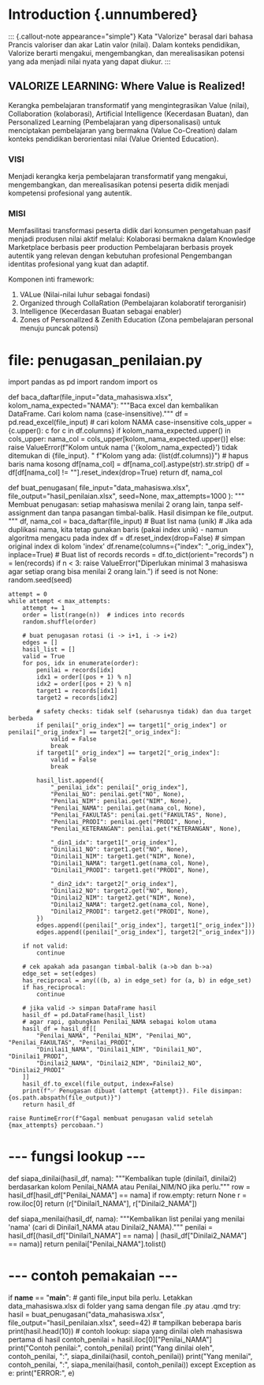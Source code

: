 # Introduction {.unnumbered}

::: {.callout-note appearance="simple"}
Kata "Valorize" berasal dari bahasa Prancis valoriser dan akar Latin valor (nilai). Dalam konteks pendidikan, Valorize berarti mengakui, mengembangkan, dan merealisasikan potensi yang ada menjadi nilai nyata yang dapat diukur.
:::

## VALORIZE LEARNING: Where Value is Realized!

Kerangka pembelajaran transformatif yang mengintegrasikan Value (nilai), Collaboration (kolaborasi), Artificial Intelligence (Kecerdasan Buatan), dan Personalized Learning (Pembelajaran yang dipersonalisasi) untuk menciptakan pembelajaran yang bermakna (Value Co-Creation) dalam konteks pendidikan berorientasi nilai (Value Oriented Education).

### VISI

Menjadi kerangka kerja pembelajaran transformatif yang mengakui, mengembangkan, dan merealisasikan potensi peserta didik menjadi kompetensi profesional yang autentik.

### MISI

Memfasilitasi transformasi peserta didik dari konsumen pengetahuan pasif menjadi produsen nilai aktif melalui: Kolaborasi bermakna dalam Knowledge Marketplace berbasis peer production Pembelajaran berbasis proyek autentik yang relevan dengan kebutuhan profesional Pengembangan identitas profesional yang kuat dan adaptif.

Komponen inti framework:

1. VALue (Nilai-nilai luhur sebagai fondasi)
2. Organized through CollaRation (Pembelajaran kolaboratif terorganisir)
3. Intelligence (Kecerdasan Buatan sebagai enabler)
4. Zones of PersonalIzed & Zenith Education (Zona pembelajaran personal menuju puncak potensi)

# file: penugasan_penilaian.py
import pandas as pd
import random
import os

def baca_daftar(file_input="data_mahasiswa.xlsx", kolom_nama_expected="NAMA"):
    """Baca excel dan kembalikan DataFrame. Cari kolom nama (case-insensitive)."""
    df = pd.read_excel(file_input)
    # cari kolom NAMA case-insensitive
    cols_upper = {c.upper(): c for c in df.columns}
    if kolom_nama_expected.upper() in cols_upper:
        nama_col = cols_upper[kolom_nama_expected.upper()]
    else:
        raise ValueError(f"Kolom untuk nama ('{kolom_nama_expected}') tidak ditemukan di {file_input}. "
                         f"Kolom yang ada: {list(df.columns)}")
    # hapus baris nama kosong
    df[nama_col] = df[nama_col].astype(str).str.strip()
    df = df[df[nama_col] != ""].reset_index(drop=True)
    return df, nama_col

def buat_penugasan(
    file_input="data_mahasiswa.xlsx",
    file_output="hasil_penilaian.xlsx",
    seed=None,
    max_attempts=1000
):
    """
    Membuat penugasan: setiap mahasiswa menilai 2 orang lain, tanpa self-assignment
    dan tanpa pasangan timbal-balik. Hasil disimpan ke file_output.
    """
    df, nama_col = baca_daftar(file_input)
    # Buat list nama (unik)
    # Jika ada duplikasi nama, kita tetap gunakan baris (pakai index unik) - namun algoritma mengacu pada index
    df = df.reset_index(drop=False)  # simpan original index di kolom 'index'
    df.rename(columns={"index": "_orig_index"}, inplace=True)
    # Buat list of records
    records = df.to_dict(orient="records")
    n = len(records)
    if n < 3:
        raise ValueError("Diperlukan minimal 3 mahasiswa agar setiap orang bisa menilai 2 orang lain.")
    if seed is not None:
        random.seed(seed)

    attempt = 0
    while attempt < max_attempts:
        attempt += 1
        order = list(range(n))  # indices into records
        random.shuffle(order)

        # buat penugasan rotasi (i -> i+1, i -> i+2)
        edges = []
        hasil_list = []
        valid = True
        for pos, idx in enumerate(order):
            penilai = records[idx]
            idx1 = order[(pos + 1) % n]
            idx2 = order[(pos + 2) % n]
            target1 = records[idx1]
            target2 = records[idx2]

            # safety checks: tidak self (seharusnya tidak) dan dua target berbeda
            if penilai["_orig_index"] == target1["_orig_index"] or penilai["_orig_index"] == target2["_orig_index"]:
                valid = False
                break
            if target1["_orig_index"] == target2["_orig_index"]:
                valid = False
                break

            hasil_list.append({
                "_penilai_idx": penilai["_orig_index"],
                "Penilai_NO": penilai.get("NO", None),
                "Penilai_NIM": penilai.get("NIM", None),
                "Penilai_NAMA": penilai.get(nama_col, None),
                "Penilai_FAKULTAS": penilai.get("FAKULTAS", None),
                "Penilai_PRODI": penilai.get("PRODI", None),
                "Penilai_KETERANGAN": penilai.get("KETERANGAN", None),

                "_din1_idx": target1["_orig_index"],
                "Dinilai1_NO": target1.get("NO", None),
                "Dinilai1_NIM": target1.get("NIM", None),
                "Dinilai1_NAMA": target1.get(nama_col, None),
                "Dinilai1_PRODI": target1.get("PRODI", None),

                "_din2_idx": target2["_orig_index"],
                "Dinilai2_NO": target2.get("NO", None),
                "Dinilai2_NIM": target2.get("NIM", None),
                "Dinilai2_NAMA": target2.get(nama_col, None),
                "Dinilai2_PRODI": target2.get("PRODI", None),
            })
            edges.append((penilai["_orig_index"], target1["_orig_index"]))
            edges.append((penilai["_orig_index"], target2["_orig_index"]))

        if not valid:
            continue

        # cek apakah ada pasangan timbal-balik (a->b dan b->a)
        edge_set = set(edges)
        has_reciprocal = any(((b, a) in edge_set) for (a, b) in edge_set)
        if has_reciprocal:
            continue

        # jika valid -> simpan DataFrame hasil
        hasil_df = pd.DataFrame(hasil_list)
        # agar rapi, gabungkan Penilai_NAMA sebagai kolom utama
        hasil_df = hasil_df[[
            "Penilai_NAMA", "Penilai_NIM", "Penilai_NO", "Penilai_FAKULTAS", "Penilai_PRODI",
            "Dinilai1_NAMA", "Dinilai1_NIM", "Dinilai1_NO", "Dinilai1_PRODI",
            "Dinilai2_NAMA", "Dinilai2_NIM", "Dinilai2_NO", "Dinilai2_PRODI"
        ]]
        hasil_df.to_excel(file_output, index=False)
        print(f"✅ Penugasan dibuat (attempt {attempt}). File disimpan: {os.path.abspath(file_output)}")
        return hasil_df

    raise RuntimeError(f"Gagal membuat penugasan valid setelah {max_attempts} percobaan.")

# --- fungsi lookup ---
def siapa_dinilai(hasil_df, nama):
    """Kembalikan tuple (dinilai1, dinilai2) berdasarkan kolom Penilai_NAMA atau Penilai_NIM/NO jika perlu."""
    row = hasil_df[hasil_df["Penilai_NAMA"] == nama]
    if row.empty:
        return None
    r = row.iloc[0]
    return (r["Dinilai1_NAMA"], r["Dinilai2_NAMA"])

def siapa_menilai(hasil_df, nama):
    """Kembalikan list penilai yang menilai 'nama' (cari di Dinilai1_NAMA atau Dinilai2_NAMA)."""
    penilai = hasil_df[(hasil_df["Dinilai1_NAMA"] == nama) | (hasil_df["Dinilai2_NAMA"] == nama)]
    return penilai["Penilai_NAMA"].tolist()

# --- contoh pemakaian ---
if __name__ == "__main__":
    # ganti file_input bila perlu. Letakkan data_mahasiswa.xlsx di folder yang sama dengan file .py atau .qmd
    try:
        hasil = buat_penugasan("data_mahasiswa.xlsx", file_output="hasil_penilaian.xlsx", seed=42)
        # tampilkan beberapa baris
        print(hasil.head(10))
        # contoh lookup: siapa yang dinilai oleh mahasiswa pertama di hasil
        contoh_penilai = hasil.iloc[0]["Penilai_NAMA"]
        print("Contoh penilai:", contoh_penilai)
        print("Yang dinilai oleh", contoh_penilai, ":", siapa_dinilai(hasil, contoh_penilai))
        print("Yang menilai", contoh_penilai, ":", siapa_menilai(hasil, contoh_penilai))
    except Exception as e:
        print("ERROR:", e)
